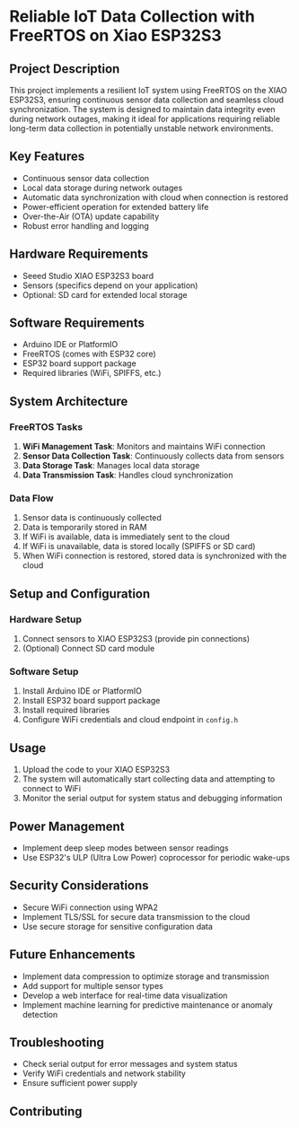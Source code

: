 # Reliable IoT Data Collection with FreeRTOS on Xiao ESP32S3

## Project Description
This project implements a resilient IoT system using FreeRTOS on the XIAO ESP32S3, ensuring continuous sensor data collection and seamless cloud synchronization. The system is designed to maintain data integrity even during network outages, making it ideal for applications requiring reliable long-term data collection in potentially unstable network environments.

## Key Features
- Continuous sensor data collection
- Local data storage during network outages
- Automatic data synchronization with cloud when connection is restored
- Power-efficient operation for extended battery life
- Over-the-Air (OTA) update capability
- Robust error handling and logging

## Hardware Requirements
- Seeed Studio XIAO ESP32S3 board
- Sensors (specifics depend on your application)
- Optional: SD card for extended local storage

## Software Requirements
- Arduino IDE or PlatformIO
- FreeRTOS (comes with ESP32 core)
- ESP32 board support package
- Required libraries (WiFi, SPIFFS, etc.)

## System Architecture

### FreeRTOS Tasks
1. **WiFi Management Task**: Monitors and maintains WiFi connection
2. **Sensor Data Collection Task**: Continuously collects data from sensors
3. **Data Storage Task**: Manages local data storage
4. **Data Transmission Task**: Handles cloud synchronization

### Data Flow
1. Sensor data is continuously collected
2. Data is temporarily stored in RAM
3. If WiFi is available, data is immediately sent to the cloud
4. If WiFi is unavailable, data is stored locally (SPIFFS or SD card)
5. When WiFi connection is restored, stored data is synchronized with the cloud

## Setup and Configuration

### Hardware Setup
1. Connect sensors to XIAO ESP32S3 (provide pin connections)
2. (Optional) Connect SD card module

### Software Setup
1. Install Arduino IDE or PlatformIO
2. Install ESP32 board support package
3. Install required libraries
4. Configure WiFi credentials and cloud endpoint in `config.h`

## Usage
1. Upload the code to your XIAO ESP32S3
2. The system will automatically start collecting data and attempting to connect to WiFi
3. Monitor the serial output for system status and debugging information

## Power Management
- Implement deep sleep modes between sensor readings
- Use ESP32's ULP (Ultra Low Power) coprocessor for periodic wake-ups

## Security Considerations
- Secure WiFi connection using WPA2
- Implement TLS/SSL for secure data transmission to the cloud
- Use secure storage for sensitive configuration data

## Future Enhancements
- Implement data compression to optimize storage and transmission
- Add support for multiple sensor types
- Develop a web interface for real-time data visualization
- Implement machine learning for predictive maintenance or anomaly detection

## Troubleshooting
- Check serial output for error messages and system status
- Verify WiFi credentials and network stability
- Ensure sufficient power supply

## Contributing


